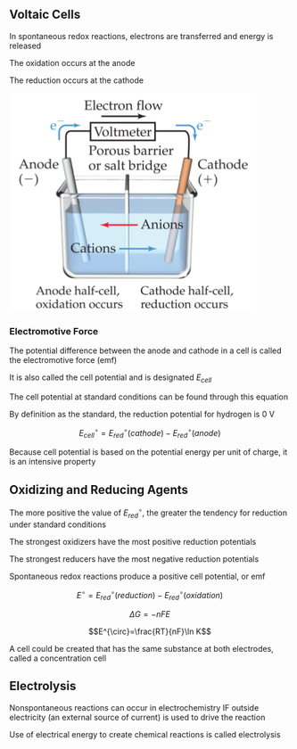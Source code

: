 ## Voltaic Cells
In spontaneous redox reactions, electrons are transferred and energy is released

The oxidation occurs at the anode

The reduction occurs at the cathode

![avatar](img/11.30.1.png)

### Electromotive Force

The potential difference between the anode and cathode in a cell is called the electromotive force (emf)

It is also called the cell potential and is designated $E_{cell}$

The cell potential at standard conditions can be found through this equation

By definition as the standard, the reduction potential for hydrogen is 0 V

$$E^{\circ}_{cell}=E^{\circ}_{red}(cathode)-E^{\circ}_{red}(anode)$$

Because cell potential is based on the potential energy per unit of charge, it is an intensive property

## Oxidizing and Reducing Agents
The more positive the value of $E^{\circ}_{red}$, the greater the tendency for reduction under standard conditions

The strongest oxidizers have the most positive reduction potentials

The strongest reducers have the most negative reduction potentials

Spontaneous redox reactions produce a positive cell potential, or emf

$$E^{\circ}=E^{\circ}_{red}(reduction)-E^{\circ}_{red}(oxidation)$$

$$\Delta G=-nFE$$

$$E^{\circ}=\frac{RT}{nF}\ln K$$

A cell could be created that has the same substance at both electrodes, called a concentration cell

## Electrolysis

Nonspontaneous reactions can occur in electrochemistry IF outside electricity (an external source of current) is used to drive the reaction

Use of electrical energy to create chemical reactions is called electrolysis